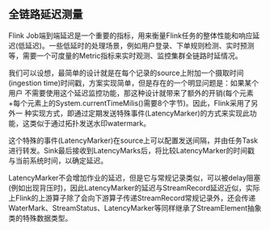 全链路延迟测量
-------------

Flink Job端到端延迟是一个重要的指标，用来衡量Flink任务的整体性能和响应延迟(低延迟)。一些低延时的处理场景，例如用户登录、下单规则检测、实时预测
等，需要一个可度量的Metric指标来实时观测、监控集群全链路时延情况。

我们可以设想，最简单的设计就是在每个记录的source上附加一个摄取时间(ingestion time)时间戳，方案实现简单，但是存在的一个明显问题是：如果某个用户
不需要使用这个延迟监控功能，那这种设计就带来了额外的开销(每个元素+每个元素上的System.currentTimeMilis()需要8个字节)。因此，Flink采用了另外一
种实现方式，即通过定期发送特殊事件(LatencyMarker)的方式来实现此功能，这类似于通过拓扑发送水印watermark。

这个特殊的事件(LatencyMarker)在source上可以配置发送间隔，并由任务Task进行转发。Sink最后接收到LatencyMarks后，将比较LatencyMarker的时间戳
与当前系统时间，以确定延迟。

LatencyMarker不会增加作业的延迟，但是它与常规记录类似，可以被delay阻塞(例如出现背压时)，因此LatencyMarker的延迟与StreamRecord延迟近似，实际
上Flink的上游算子除了会向下游算子传递StreamRecord常规记录外，还会传递WaterMark、StreamStatus、LatencyMarker等同样继承了StreamElement抽象
类的特殊数据类型。